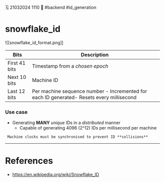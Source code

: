 🗓️ 21032024 1110
📎 #backend #id_generation

# snowflake_id

![[snowflake_id_format.png]]

| Bits          | Description                                                                               |
| ------------- | ----------------------------------------------------------------------------------------- |
| First 41 bits | Timestamp from a _chosen epoch_                                                           |
| Next 10 bits  | Machine ID                                                                                |
| Last 12 bits  | Per machine sequence number - Incremented for each ID generated- Resets every millisecond |

### Use case

- Generating **MANY** _unique_ IDs in a _distributed_ manner
  - Capable of generating 4096 (2^12) IDs per millisecond per machine

```ad-warning
 Machine clocks must be synchronised to prevent ID **collisions**
```

---

# References

- https://en.wikipedia.org/wiki/Snowflake_ID
